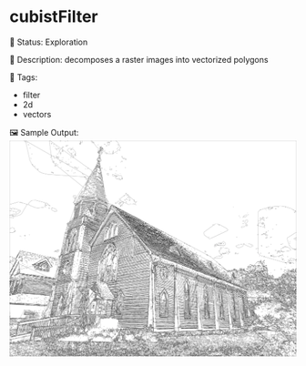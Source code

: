 # cubistFilter

🧪 Status: Exploration

📎 Description: decomposes a raster images into vectorized polygons 

🎨 Tags: 
- filter 
- 2d
- vectors

🖼️ Sample Output:  
<img src="mySketch1719697687225.webp" alt="cubistFilter Sample Output" width="800" />
